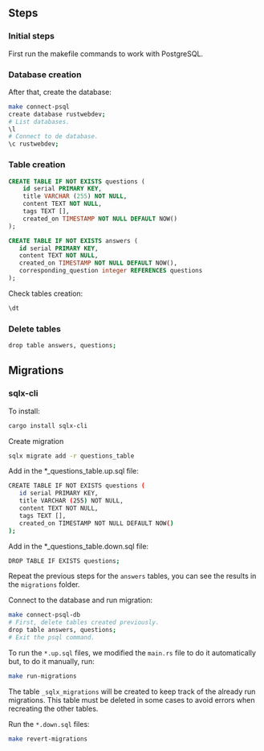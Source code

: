 ## Steps

### Initial steps
First run the makefile commands to work with PostgreSQL.

### Database creation

After that, create the database:

```bash
make connect-psql
create database rustwebdev;
# List databases.
\l
# Connect to de database.
\c rustwebdev;
```

### Table creation

```sql
CREATE TABLE IF NOT EXISTS questions (
    id serial PRIMARY KEY,
    title VARCHAR (255) NOT NULL,
    content TEXT NOT NULL,
    tags TEXT [],
    created_on TIMESTAMP NOT NULL DEFAULT NOW()
);
```

```sql
CREATE TABLE IF NOT EXISTS answers (
   id serial PRIMARY KEY,
   content TEXT NOT NULL,
   created_on TIMESTAMP NOT NULL DEFAULT NOW(),
   corresponding_question integer REFERENCES questions
);
```

Check tables creation:

```bash
\dt
```

### Delete tables

```bash
drop table answers, questions;
```

## Migrations

### sqlx-cli

To install:

```bash
cargo install sqlx-cli
```

Create migration

```bash
sqlx migrate add -r questions_table
```

Add in the *_questions_table.up.sql file:

```bash
CREATE TABLE IF NOT EXISTS questions (
   id serial PRIMARY KEY,
   title VARCHAR (255) NOT NULL,
   content TEXT NOT NULL,
   tags TEXT [],
   created_on TIMESTAMP NOT NULL DEFAULT NOW()
);
```

Add in the *_questions_table.down.sql file:

```bash
DROP TABLE IF EXISTS questions;
```

Repeat the previous steps for the `answers` tables, you can see the results in the `migrations` folder.

Connect to the database and run migration:

```bash
make connect-psql-db
# First, delete tables created previously.
drop table answers, questions;
# Exit the psql command.
```

To run the `*.up.sql` files, we modified the `main.rs` file to do it automatically but, to do it manually, run:

```bash
make run-migrations
```

The table `_sqlx_migrations` will be created to keep track of the already run migrations. This table must be deleted in some cases to avoid errors when recreating the other tables.

Run the `*.down.sql` files:

```bash
make revert-migrations
```

